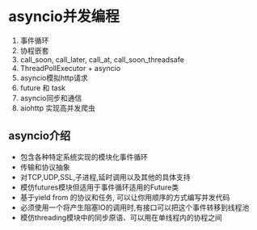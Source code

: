 # asyncio并发编程
1. 事件循环
2. 协程嵌套
3. call_soon, call_later, call_at, call_soon_threadsafe
4. ThreadPollExecutor + asyncio
5. asyncio模拟http请求
6. future 和 task
7. asyncio同步和通信
8. aiohttp 实现高并发爬虫


## asyncio介绍
- 包含各种特定系统实现的模块化事件循环
- 传输和协议抽象
- 对TCP,UDP,SSL,子进程,延时调用以及其他的具体支持
- 模仿futures模块但适用于事件循环适用的Future类
- 基于yield from 的协议和任务, 可以让你用顺序的方式编写并发代码
- 必须使用一个将产生阻塞IO的调用时,有接口可以把这个事件转移到线程池
- 模仿threading模块中的同步原语、可以用在单线程内的协程之间
